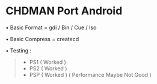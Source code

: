 # CHDMAN Port Android

• Basic Format = gdi / Bin / Cue / Iso

• Basic Compress = createcd

• Testing : 
>* PS1 ( Worked )
>* PS2 ( Worked )
>* PSP ( Worked ) ( Performance Maybe Not Good )
